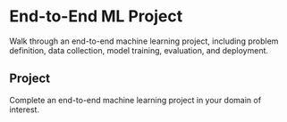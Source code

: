 # End-to-End ML Project

Walk through an end-to-end machine learning project, including problem definition, data collection, model training, evaluation, and deployment.

## Project

Complete an end-to-end machine learning project in your domain of interest.